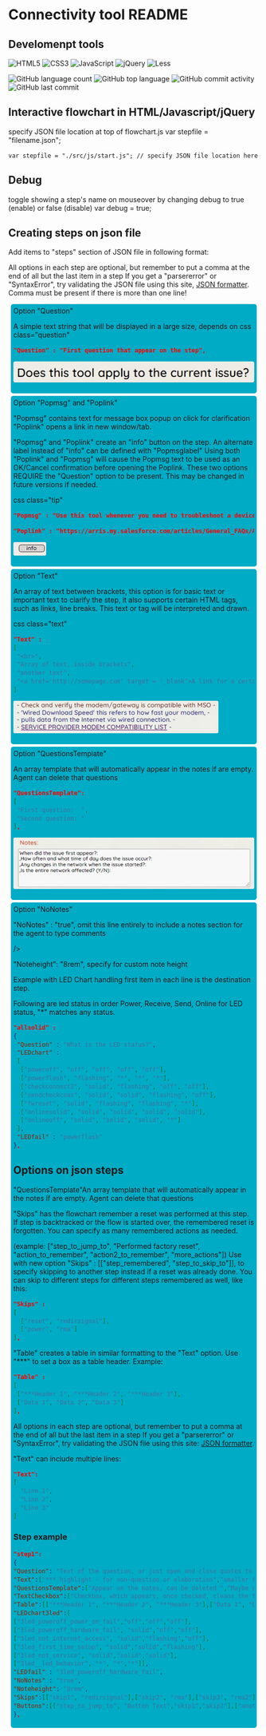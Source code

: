 # Connectivity tool README

<!--START_SECTION:badges-->
## Develomenpt tools

![HTML5](https://img.shields.io/badge/HTML-239120?style=plastic&logo=html5&logoColor=white)
![CSS3](https://img.shields.io/badge/css3-%231572B6.svg?style=plastic&logo=css3&logoColor=white)
![JavaScript](https://img.shields.io/badge/JavaScript-F7DF1E?style=plastic&logo=javascript&logoColor=white)
![jQuery](https://img.shields.io/badge/jquery-%230769AD.svg?style=plastic&logo=jquery&logoColor=white)
![Less](https://img.shields.io/badge/less-2B4C80?style=plastic&logo=less&logoColor=white)

![GitHub language count](https://img.shields.io/github/languages/count/miguelfernandez2022/connectivitytool?style=plastic)
![GitHub top language](https://img.shields.io/github/languages/top/miguelfernandez2022/connectivitytool?style=plastic)
![GitHub commit activity](https://img.shields.io/github/commit-activity/m/miguelfernandez2022/connectivitytool?style=plastic)
![GitHub last commit](https://img.shields.io/github/last-commit/miguelfernandez2022/connectivitytool?style=plastic)

<!--END_SECTION:badges-->

## Interactive flowchart in HTML/Javascript/jQuery

specify JSON file location at top of flowchart.js
var stepfile = "filename.json";

````jsvascript
var stepfile = "./src/js/start.js"; // specify JSON file location here
````

## Debug

toggle showing a step's name on mouseover by changing debug to true (enable) or false (disable)
var debug = true;

## Creating steps on json file

Add items to "steps" section of JSON file in following format:

All options in each step are optional, but remember to put a comma at the end of all but the last item in a step
If you get a "parsererror" or "SyntaxError", try validating the JSON file using this site,
[JSON formatter](http://jsonformatter.curiousconcept.com/). Comma must be present if there is more than one line!

<div style = "background-color: #00abc5; border-radius: 5px; padding: 5px; margin:5px;"

## Option "Question"

A simple text string that will be displayed in a large size, depends on css class="question"

````json
"Question" : "First question that appear on the step",
````

<img src="./src/img/readme/Question.jpg" alt="Question example" style = " border-radius: 4px;"
/>

</div>

<div style = "background-color: #00abc5; border-radius: 5px; padding: 5px; margin:5px;"

## Option "Popmsg" and "Poplink"

"Popmsg" contains text for message box popup on click for clarification
"Poplink" opens a link in new window/tab.

"Popmsg" and "Poplink"  create an "info" button on the step.
An alternate label instead of "info" can be defined with "Popmsglabel"
Using both "Poplink" and "Popmsg" will cause the Popmsg text to be used as an OK/Cancel confirmation before opening the Poplink.
These two options REQUIRE the "Question" option to be present. This may be changed in future versions if needed.

css class="tip"

````json
"Popmsg" : "Use this tool whenever you need to troubleshoot a device with technical issues",
````

````json
"Poplink" : "https://arris.my.salesforce.com/articles/General_FAQs/ARRIS-Product-Warranty-Replacement-Guidelines",
````

<img src="./src/img/readme/info.jpg" alt="info example" style = " border-radius: 3px;"
/>

</div>

<div style = "background-color: #00abc5; border-radius: 5px; padding: 5px; margin:5px;"

## Option "Text"

An array of text between brackets, this option is for basic text or important text to clarify the step, it also supports certain HTML tags, such as links, line breaks.
This text or tag will be interpreted and drawn.

css class="text"

````json
"Text" :
[
 "<br>",
 "Array of text, inside brackets",
 "another text",
 "<a href='http://somepage.com' target = '_blank'>A link for a certain page</a>"
]
````

<img src="./src/img/readme/Text.jpg" alt="info example" style = " border-radius: 3px;"
/>

</div>

<div style = "background-color: #00abc5; border-radius: 5px; padding: 5px; margin:5px;"

## Option "QuestionsTemplate"

An array template that will automatically appear in the notes if are empty.
Agent can delete that questions

````json
"QuestionsTemplate":
[
 "First question:  ",
 "Second question: "
],
````

<img src="./src/img/readme/QuestionTemplate.jpg" alt="info example" style = " border-radius: 3px;"
/>

</div>

<div style = "background-color: #00abc5; border-radius: 5px; padding: 5px; margin:5px;"

## Option "NoNotes"


"NoNotes" : "true", omit this line entirely to include a notes section for the agent to type comments

/>



"Noteheight": "8rem", specify for custom note height

Example with LED Chart handling
first item in each line is the destination step.

Following are led status in order Power, Receive, Send, Online
for LED status, "*" matches any status.

````json
"allsolid" :
{
 "Question" : "What is the LED status?",
 "LEDchart" : 
 [
  ["poweroff", "off", "off", "off", "off"],
  ["powerflash", "flashing", "*", "*", "*"],
  ["checkconnect2", "solid", "flashing", "off", "off"],
  ["sendcheckcoax", "solid", "solid", "flashing", "off"],
  ["fwreset", "solid", "flashing", "flashing", "*"],
  ["onlinesolid", "solid", "solid", "solid", "solid"],
  ["onlineoff", "solid", "solid", "solid", "*"]
 ],
 "LEDfail" : "powerflash" 
},

````

## Options on json steps

"QuestionsTemplate"An array template that will automatically appear in the notes if are empty.
Agent can delete that questions



"Skips" has the flowchart remember a reset was performed at this step. If step is backtracked or the flow is started over,
the remembered reset is forgotten. You can specify as many remembered actions as needed.

(example: ["step_to_jump_to", "Performed factory reset", "action_to_remember", "action2_to_remember", "more_actions"])
Use with new option "Skips" : [["step_remembered", "step_to_skip_to"]], to specify skipping to another step instead if a reset was already done.
You can skip to different steps for different steps remembered as well, like this:

````json
"Skips" : 
[
  ["reset", "redirsignal"],
  ["power", "rma"]
],
````

"Table" creates a table in similar formatting to the "Text" option.
Use "***" to set a box as a table header.
Example:

````json
"Table" : 
[
 ["***Header 1", "***Header 2", "***Header 3"],
 ["Data 1", "Data 2", "Data 3"]
],
````

All options in each step are optional, but remember to put a comma at the end of all but the last item in a step
If you get a "parsererror" or "SyntaxError", try validating the JSON file using this site:
 [JSON formatter](http://jsonformatter.curiousconcept.com/).

"Text" can include multiple lines:

````json
"Text": 
[
  "Line 1",
  "Line 2",
  "Line 3"
]
````

### Step example

````json
"step1": 
{
"Question": "Text of the question, or just open and close quotes to not print a question.",
"Text":["*** highlight - for non-question or elaboration","smaller font - for non-question or elaboration"],
"QuestionsTemplate":["Appear on the notes, can be deleted ","Maybe appear repeated if needed "],
"TextCheckbox":["Checkbox, which appears, once checked, cleans the textnotes and puts the text it contains"],
"Table":[["***Header 1", "***Header 2", "***Header 3"],["Data 1", "Data 2", "Data 3"]],
"LEDchart3led":[
["3led_poweroff_power_on_fail","off","off","off"],
["3led_poweroff_hardware_fail", "solid","off","off"],
["3led_not_internet_access", "solid","flashing","off"],
["3led_first_time_setup", "solid","solid","flashing"],
["3led_not_service", "solid","solid","solid"],
["3led__led_behavior", "*", "*","*"]],
"LEDfail" : "3led_poweroff_hardware_fail",
"NoNotes" : "true",
"Noteheight": "8rem",
"Skips":[["skip1", "redirsignal"],["skip2", "rma"],["skip3", "rma2"]],
"Buttons":[["step_to_jump_to", "Button Text","skip1","skip2"],["another_step", "Button 2 Text","skip3"]]
},
````

